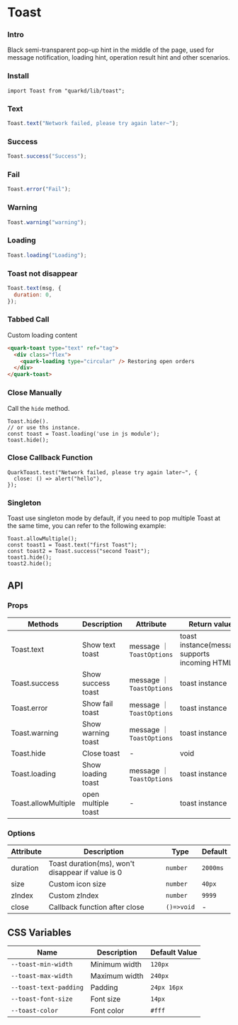 # Toast

### Intro

Black semi-transparent pop-up hint in the middle of the page, used for message notification, loading hint, operation result hint and other scenarios.

### Install

```tsx
import Toast from "quarkd/lib/toast";
```

### Text

```javascript
Toast.text("Network failed, please try again later~");
```

### Success

```javascript
Toast.success("Success");
```

### Fail

```javascript
Toast.error("Fail");
```

### Warning

```javascript
Toast.warning("warning");
```

### Loading

```javascript
Toast.loading("Loading");
```

### Toast not disappear

```javascript
Toast.text(msg, {
  duration: 0,
});
```

### Tabbed Call

Custom loading content

```html
<quark-toast type="text" ref="tag">
  <div class="flex">
    <quark-loading type="circular" /> Restoring open orders
  </div>
</quark-toast>
```

### Close Manually

Call the `hide` method.

```tsx
Toast.hide().
// or use ths instance.
const toast = Toast.loading('use in js module');
toast.hide();
```

### Close Callback Function

```tsx
QuarkToast.test("Network failed, please try again later~", {
  close: () => alert("hello"),
});
```

### Singleton

Toast use singleton mode by default, if you need to pop multiple Toast at the same time, you can refer to the following example:

```tsx
Toast.allowMultiple();
const toast1 = Toast.text("first Toast");
const toast2 = Toast.success("second Toast");
toast1.hide();
toast2.hide();
```

## API

### Props

| Methods             | Description         | Attribute                 | Return value                                   |
| ------------------- | ------------------- | ------------------------- | ---------------------------------------------- |
| Toast.text          | Show text toast     | message ｜ `ToastOptions` | toast instance(message supports incoming HTML) |
| Toast.success       | Show success toast  | message ｜ `ToastOptions` | toast instance                                 |
| Toast.error         | Show fail toast     | message ｜ `ToastOptions` | toast instance                                 |
| Toast.warning       | Show warning toast  | message ｜ `ToastOptions` | toast instance                                 |
| Toast.hide          | Close toast         | -                         | void                                           |
| Toast.loading       | Show loading toast  | message ｜ `ToastOptions` | toast instance                                 |
| Toast.allowMultiple | open multiple toast | -                         | toast instance                                 |

### Options

| Attribute | Description                                       | Type       | Default  |
| --------- | ------------------------------------------------- | ---------- | -------- |
| duration  | Toast duration(ms), won't disappear if value is 0 | `number`   | `2000ms` |
| size      | Custom icon size                                  | `number`   | `40px`   |
| zIndex    | Custom zIndex                                     | `number`   | `9999`   |
| close     | Callback function after close                     | `()=>void` | -        |

## CSS Variables

| Name                   | Description   | Default Value |
| ---------------------- | ------------- | ------------- |
| `--toast-min-width`    | Minimum width | `120px`       |
| `--toast-max-width`    | Maximum width | `240px`       |
| `--toast-text-padding` | Padding       | `24px 16px`   |
| `--toast-font-size`    | Font size     | `14px`        |
| `--toast-color`        | Font color    | `#fff`        |
